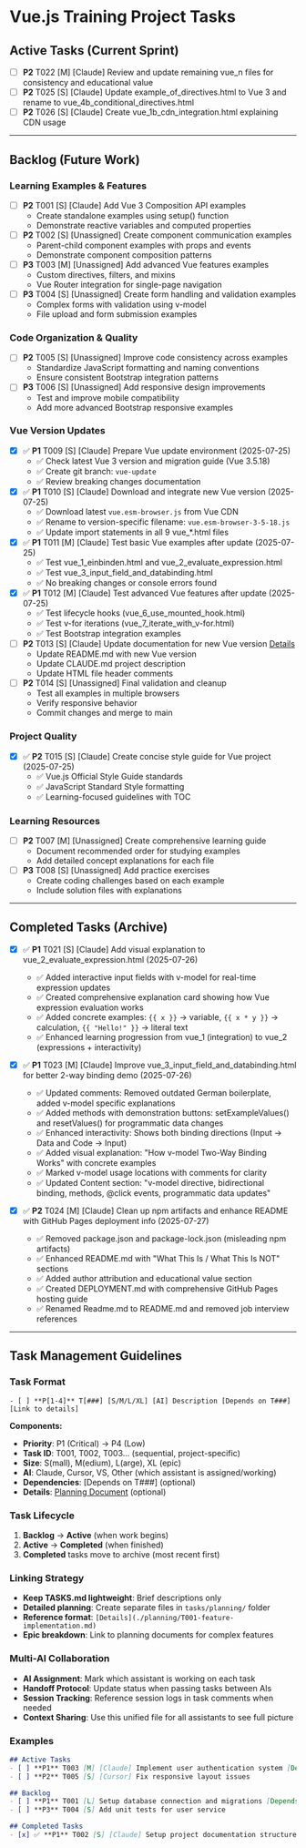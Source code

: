# Vue.js Training Project Tasks

## Active Tasks (Current Sprint)

- [ ] **P2** T022 [M] [Claude] Review and update remaining vue_n files for consistency and educational value
- [ ] **P2** T025 [S] [Claude] Update example_of_directives.html to Vue 3 and rename to vue_4b_conditional_directives.html
- [ ] **P2** T026 [S] [Claude] Create vue_1b_cdn_integration.html explaining CDN usage

---

## Backlog (Future Work)

### Learning Examples & Features
- [ ] **P2** T001 [S] [Claude] Add Vue 3 Composition API examples
  - Create standalone examples using setup() function
  - Demonstrate reactive variables and computed properties
- [ ] **P2** T002 [S] [Unassigned] Create component communication examples  
  - Parent-child component examples with props and events
  - Demonstrate component composition patterns
- [ ] **P3** T003 [M] [Unassigned] Add advanced Vue features examples
  - Custom directives, filters, and mixins
  - Vue Router integration for single-page navigation
- [ ] **P3** T004 [S] [Unassigned] Create form handling and validation examples
  - Complex forms with validation using v-model
  - File upload and form submission examples

### Code Organization & Quality  
- [ ] **P2** T005 [S] [Unassigned] Improve code consistency across examples
  - Standardize JavaScript formatting and naming conventions
  - Ensure consistent Bootstrap integration patterns
- [ ] **P3** T006 [S] [Unassigned] Add responsive design improvements
  - Test and improve mobile compatibility
  - Add more advanced Bootstrap responsive examples

### Vue Version Updates
- [x] ✅ **P1** T009 [S] [Claude] Prepare Vue update environment (2025-07-25)
  - ✅ Check latest Vue 3 version and migration guide (Vue 3.5.18)
  - ✅ Create git branch: `vue-update`
  - ✅ Review breaking changes documentation
- [x] ✅ **P1** T010 [S] [Claude] Download and integrate new Vue version (2025-07-25)
  - ✅ Download latest `vue.esm-browser.js` from Vue CDN
  - ✅ Rename to version-specific filename: `vue.esm-browser-3-5-18.js`
  - ✅ Update import statements in all 9 vue_*.html files
- [x] ✅ **P1** T011 [M] [Claude] Test basic Vue examples after update (2025-07-25)
  - ✅ Test vue_1_einbinden.html and vue_2_evaluate_expression.html
  - ✅ Test vue_3_input_field_and_databinding.html
  - ✅ No breaking changes or console errors found
- [x] ✅ **P1** T012 [M] [Claude] Test advanced Vue features after update (2025-07-25)
  - ✅ Test lifecycle hooks (vue_6_use_mounted_hook.html)
  - ✅ Test v-for iterations (vue_7_iterate_with_v-for.html)
  - ✅ Test Bootstrap integration examples
- [ ] **P2** T013 [S] [Claude] Update documentation for new Vue version [Details](./session-state-vue-update.md)
  - Update README.md with new Vue version
  - Update CLAUDE.md project description
  - Update HTML file header comments
- [ ] **P2** T014 [S] [Unassigned] Final validation and cleanup
  - Test all examples in multiple browsers
  - Verify responsive behavior
  - Commit changes and merge to main

### Project Quality
- [x] ✅ **P2** T015 [S] [Claude] Create concise style guide for Vue project (2025-07-25)
  - ✅ Vue.js Official Style Guide standards
  - ✅ JavaScript Standard Style formatting
  - ✅ Learning-focused guidelines with TOC

### Learning Resources
- [ ] **P2** T007 [M] [Unassigned] Create comprehensive learning guide
  - Document recommended order for studying examples  
  - Add detailed concept explanations for each file
- [ ] **P3** T008 [S] [Unassigned] Add practice exercises
  - Create coding challenges based on each example
  - Include solution files with explanations

---

## Completed Tasks (Archive)

- [x] ✅ **P1** T021 [S] [Claude] Add visual explanation to vue_2_evaluate_expression.html (2025-07-26)
  - ✅ Added interactive input fields with v-model for real-time expression updates
  - ✅ Created comprehensive explanation card showing how Vue expression evaluation works
  - ✅ Added concrete examples: `{{ x }}` → variable, `{{ x * y }}` → calculation, `{{ "Hello!" }}` → literal text
  - ✅ Enhanced learning progression from vue_1 (integration) to vue_2 (expressions + interactivity)

- [x] ✅ **P1** T023 [M] [Claude] Improve vue_3_input_field_and_databinding.html for better 2-way binding demo (2025-07-26)
  - ✅ Updated comments: Removed outdated German boilerplate, added v-model specific explanations
  - ✅ Added methods with demonstration buttons: setExampleValues() and resetValues() for programmatic data changes
  - ✅ Enhanced interactivity: Shows both binding directions (Input → Data and Code → Input)
  - ✅ Added visual explanation: "How v-model Two-Way Binding Works" with concrete examples
  - ✅ Marked v-model usage locations with comments for clarity
  - ✅ Updated Content section: "v-model directive, bidirectional binding, methods, @click events, programmatic data updates"

- [x] ✅ **P2** T024 [M] [Claude] Clean up npm artifacts and enhance README with GitHub Pages deployment info (2025-07-27)
  - ✅ Removed package.json and package-lock.json (misleading npm artifacts)
  - ✅ Enhanced README.md with "What This Is / What This Is NOT" sections
  - ✅ Added author attribution and educational value section
  - ✅ Created DEPLOYMENT.md with comprehensive GitHub Pages hosting guide
  - ✅ Renamed Readme.md to README.md and removed job interview references

---

## Task Management Guidelines

### Task Format
```
- [ ] **P[1-4]** T[###] [S/M/L/XL] [AI] Description [Depends on T###] [Link to details]
```

**Components:**
- **Priority**: P1 (Critical) → P4 (Low)
- **Task ID**: T001, T002, T003... (sequential, project-specific)
- **Size**: S(mall), M(edium), L(arge), XL (epic)
- **AI**: Claude, Cursor, VS, Other (which assistant is assigned/working)
- **Dependencies**: [Depends on T###] (optional)
- **Details**: [Planning Document](./planning/task-details-T###.md) (optional)

### Task Lifecycle
1. **Backlog** → **Active** (when work begins)
2. **Active** → **Completed** (when finished)
3. **Completed** tasks move to archive (most recent first)

### Linking Strategy
- **Keep TASKS.md lightweight**: Brief descriptions only
- **Detailed planning**: Create separate files in `tasks/planning/` folder
- **Reference format**: `[Details](./planning/T001-feature-implementation.md)`
- **Epic breakdown**: Link to planning documents for complex features

### Multi-AI Collaboration
- **AI Assignment**: Mark which assistant is working on each task
- **Handoff Protocol**: Update status when passing tasks between AIs
- **Session Tracking**: Reference session logs in task comments when needed
- **Context Sharing**: Use this unified file for all assistants to see full picture

### Examples
```markdown
## Active Tasks
- [ ] **P1** T003 [M] [Claude] Implement user authentication system [Details](./planning/T003-auth-system.md)
- [ ] **P2** T005 [S] [Cursor] Fix responsive layout issues

## Backlog  
- [ ] **P1** T001 [L] Setup database connection and migrations [Depends on T003]
- [ ] **P3** T004 [S] Add unit tests for user service

## Completed Tasks
- [x] ✅ **P1** T002 [S] [Claude] Setup project documentation structure (2025-01-22)
```
